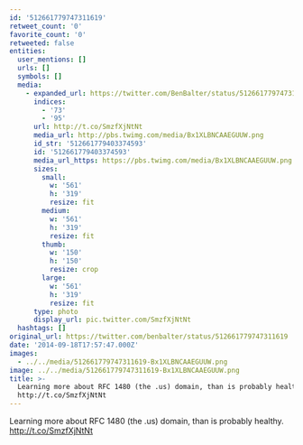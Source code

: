 ```yaml
---
id: '512661779747311619'
retweet_count: '0'
favorite_count: '0'
retweeted: false
entities:
  user_mentions: []
  urls: []
  symbols: []
  media:
    - expanded_url: https://twitter.com/BenBalter/status/512661779747311619/photo/1
      indices:
        - '73'
        - '95'
      url: http://t.co/SmzfXjNtNt
      media_url: http://pbs.twimg.com/media/Bx1XLBNCAAEGUUW.png
      id_str: '512661779403374593'
      id: '512661779403374593'
      media_url_https: https://pbs.twimg.com/media/Bx1XLBNCAAEGUUW.png
      sizes:
        small:
          w: '561'
          h: '319'
          resize: fit
        medium:
          w: '561'
          h: '319'
          resize: fit
        thumb:
          w: '150'
          h: '150'
          resize: crop
        large:
          w: '561'
          h: '319'
          resize: fit
      type: photo
      display_url: pic.twitter.com/SmzfXjNtNt
  hashtags: []
original_url: https://twitter.com/benbalter/status/512661779747311619
date: '2014-09-18T17:57:47.000Z'
images:
  - ../../media/512661779747311619-Bx1XLBNCAAEGUUW.png
image: ../../media/512661779747311619-Bx1XLBNCAAEGUUW.png
title: >-
  Learning more about RFC 1480 (the .us) domain, than is probably healthy.
  http://t.co/SmzfXjNtNt
---
```


Learning more about RFC 1480 (the .us) domain, than is probably healthy. http://t.co/SmzfXjNtNt
